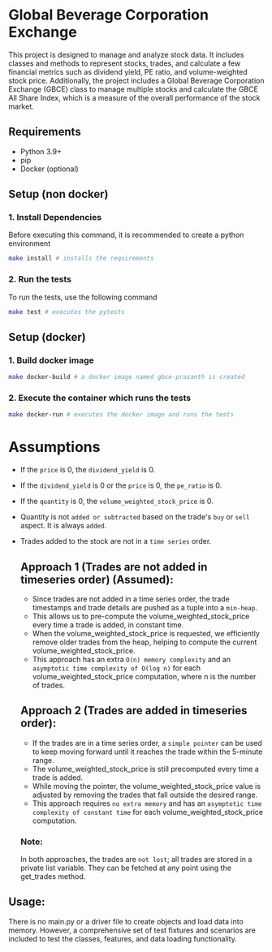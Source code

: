 # Global Beverage Corporation Exchange

This project is designed to manage and analyze stock data. It includes classes and methods to represent stocks, trades, and calculate a few financial metrics such as dividend yield, PE ratio, and volume-weighted stock price. Additionally, the project includes a Global Beverage Corporation Exchange (GBCE) class to manage multiple stocks and calculate the GBCE All Share Index, which is a measure of the overall performance of the stock market.

## Requirements

- Python 3.9+
- pip
- Docker (optional)

## Setup (non docker)

### 1. Install Dependencies

Before executing this command, it is recommended to create a python environment

```bash
make install # installs the requirements
```

### 2. Run the tests

To run the tests, use the following command

```bash
make test # executes the pytests
```

## Setup (docker)

### 1. Build docker image

```bash
make docker-build # a docker image named gbce-prasanth is created
```

### 2. Execute the container which runs the tests

```bash
make docker-run # executes the docker image and runs the tests
```

# Assumptions

- If the `price` is 0, the `dividend_yield` is 0.
- If the `dividend_yield` is 0 or the `price` is 0, the `pe_ratio` is 0.
- If the `quantity` is 0, the `volume_weighted_stock_price` is 0.
- Quantity is not `added or subtracted` based on the trade's `buy` or `sell` aspect. It is always `added`.
- Trades added to the stock are not in a `time series` order.

  ## Approach 1 (Trades are not added in timeseries order) (Assumed):

  - Since trades are not added in a time series order, the trade timestamps and trade details are pushed as a tuple into a `min-heap`.
  - This allows us to pre-compute the volume_weighted_stock_price every time a trade is added, in constant time.
  - When the volume_weighted_stock_price is requested, we efficiently remove older trades from the heap, helping to compute the current volume_weighted_stock_price.
  - This approach has an extra `O(n) memory complexity` and an `asymptotic time complexity of O(log n)` for each volume_weighted_stock_price computation, where n is the number of trades.

  ## Approach 2 (Trades are added in timeseries order):

  - If the trades are in a time series order, a `simple pointer` can be used to keep moving forward until it reaches the trade within the 5-minute range.
  - The volume_weighted_stock_price is still precomputed every time a trade is added.
  - While moving the pointer, the volume_weighted_stock_price value is adjusted by removing the trades that fall outside the desired range.
  - This approach requires `no extra memory` and has an `asymptotic time complexity of constant time` for each volume_weighted_stock_price computation.

  ### Note:

  In both approaches, the trades are `not lost`; all trades are stored in a private list variable. They can be fetched at any point using the get_trades method.

## Usage:

There is no main.py or a driver file to create objects and load data into memory. However, a comprehensive set of test fixtures and scenarios are included to test the classes, features, and data loading functionality.
